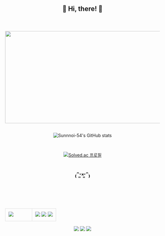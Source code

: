 <div align="center">

<br/>

:seedling: **Hi, there!** :seedling:
<br/>
<br/>
---
<br/>

<a href="https://www.gitanimals.org/en_US?utm_medium=image&utm_source=sunninne&utm_content=farm">
<img
  src="https://render.gitanimals.org/farms/sunninne"
  width="600"
  height="300"
/>
</a>

<br/>
<br/>

![Sunnnoi-54's GitHub stats](https://github-readme-stats.vercel.app/api?username=Sunnyoi-54&show_icons=true&theme=onedark)

<br/>

[![Solved.ac 프로필](http://mazassumnida.wtf/api/generate_badge?boj=sunyoungj)](https://solved.ac/sunyoungj)

₍ᵔ·͈༝·͈ᵔ₎
<br/>
<br/>
---
<br/>

<table>
<tr>
<td style="border: 1px solid #ddd; border-radius: 10px; padding: 10px; vertical-align: top; padding-right: 60px;">
  <img src="https://github-readme-stats.vercel.app/api?username=sunninnie&show_icons=true&bg_color=ffffff&title_color=000000&text_color=000000&icon_color=000000&hide_border=true" />
</td>
<td style="border: 1px solid #ddd; border-radius: 10px; padding: 10px; vertical-align: top;">
  <img src="https://img.shields.io/badge/java-007396?style=for-the-badge&logo=java&logoColor=white"> <img src="https://img.shields.io/badge/spring-6DB33F?style=for-the-badge&logo=spring&logoColor=white"> <img src="https://img.shields.io/badge/github-181717?style=for-the-badge&logo=github&logoColor=white">
</td>
</tr>
</table>

<img src="https://img.shields.io/badge/java-007396?style=for-the-badge&logo=java&logoColor=white"> <img src="https://img.shields.io/badge/spring-6DB33F?style=for-the-badge&logo=spring&logoColor=white"> <img src="https://img.shields.io/badge/github-181717?style=for-the-badge&logo=github&logoColor=white">

</div>
